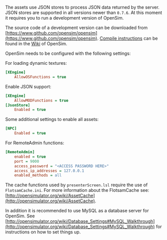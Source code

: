 The assets use JSON stores to process JSON data returned by the server. JSON stores are supported in all versions newer than `0.7.6`. At this moment it requires you to run a development version of OpenSim.

The source code of a development version can be downloaded from [https://www.github.com/opensim/opensim](https://www.github.com/opensim/opensim). [Compile instructions](http://opensimulator.org/wiki/Build_Instructions) can be found in the [Wiki](http://opensimulator.org/wiki/Main_Page) of OpenSim.

OpenSim needs to be configured with the following settings:

For loading dynamic textures:
```ini
[XEngine]
    AllowOSFunctions = true
```

Enable JSON support:

```ini
[XEngine]
    AllowMODFunctions = true
[JsonStore]
    Enabled = true
```

Some additional settings to enable all assets:

```ini
[NPC]
	Enabled = true
```

For RemoteAdmin functions:

```ini
[RemoteAdmin]
    enabled = true
    port = 9000
    access_password = "<ACCESS PASSWORD HERE>"
    access_ip_addresses = 127.0.0.1
    enabled_methods = all
```

The cache functions used by `presenterScreen.lsl` require the use of `FlotsamCache.ini`. For more information about the FlotsamCache see:
[http://opensimulator.org/wiki/AssetCache](http://opensimulator.org/wiki/AssetCache).

In addition it is recommended to use MySQL as a database server for OpenSim. See [http://opensimulator.org/wiki/Database_Settings#MySQL_Walkthrough](http://opensimulator.org/wiki/Database_Settings#MySQL_Walkthrough) for instructions on how to set things up.